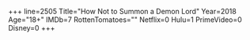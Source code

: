 +++
line=2505
Title="How Not to Summon a Demon Lord"
Year=2018
Age="18+"
IMDb=7
RottenTomatoes=""
Netflix=0
Hulu=1
PrimeVideo=0
Disney=0
+++

